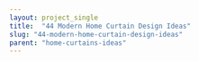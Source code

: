 ```yaml
---
layout: project_single
title:  "44 Modern Home Curtain Design Ideas"
slug: "44-modern-home-curtain-design-ideas"
parent: "home-curtains-ideas"
---
```

 